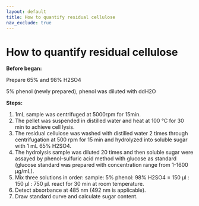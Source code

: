 ```yaml
---
layout: default
title: How to quantify residual cellulose
nav_exclude: true
---
```

# How to quantify residual cellulose

**Before began:**

Prepare 65% and 98% H2SO4

5% phenol (newly prepared), phenol was diluted with ddH2O

**Steps:**

1. 1mL sample was centrifuged at 5000rpm for 15min.
1. The pellet was suspended in distilled water and heat at 100 °С for 30 min to achieve cell lysis.
1. The residual cellulose was washed with distilled water 2 times through centrifugation at 500 rpm for 15 min and hydrolyzed into soluble sugar with 1 mL 65% H2SO4.
1. The hydrolysis sample was diluted 20 times and then soluble sugar were assayed by phenol-sulfuric acid method with glucose as standard (glucose standard was prepared with concentration range from 1-1600 µg/mL).
1. Mix three solutions in order: sample: 5% phenol: 98% H2SO4 = 150 µl : 150 µl : 750 µl. react for 30 min at room temperature.
1. Detect absorbance at 485 nm (492 nm is applicable).
1. Draw standard curve and calculate sugar content.


